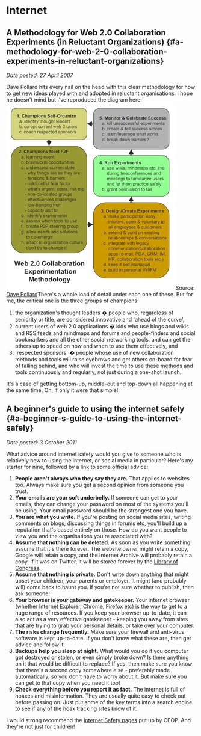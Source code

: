 # Internet

## A Methodology for Web 2.0 Collaboration Experiments (in Reluctant Organizations) {#a-methodology-for-web-2-0-collaboration-experiments-in-reluctant-organizations}

_Date posted: 27 April 2007_

Dave Pollard hits every nail on the head with this clear methodology for how to get new ideas played with and adopted in reluctant organisations. I hope he doesn't mind but I've reproduced the diagram here:![Methodology for collaboration ideas adoption - from Dave Pollard](./exportlc.php_files/web2collabmethodology.jpg "Methodology for collaboration ideas adoption - from Dave Pollard")Source: [Dave Pollard](http://blogs.salon.com/0002007/categories/businessInnovation/2007/04/25.html)There's a whole load of detail under each one of these. But for me, the critical one is the three groups of champions:

1.  the organization's thought leaders � people who, regardless of seniority or title, are considered innovative and 'ahead of the curve',
2.  current users of web 2.0 applications � kids who use blogs and wikis and RSS feeds and mindmaps and forums and people-finders and social bookmarkers and all the other social networking tools, and can get the others up to speed on how and when to use them effectively, and
3.  'respected sponsors' � people whose use of new collaboration methods and tools will raise eyebrows and get others on-board for fear of falling behind, and who will invest the time to use these methods and tools continuously and regularly, not just during a one-shot launch.

It's a case of getting bottom-up, middle-out and top-down all happening at the same time. Oh, if only it were that simple!

## A beginner's guide to using the internet safely {#a-beginner-s-guide-to-using-the-internet-safely}

_Date posted: 3 October 2011_

What advice around internet safety would you give to someone who is relatively new to using the internet, or social media in particular? Here's my starter for nine, followed by a link to some official advice:

1.  **People aren't always who they say they are.** That applies to websites too. Always make sure you get a second opinion from someone you trust.
2.  **Your emails are your soft underbelly.** If someone can get to your emails, they can change your password on most of the systems you'll be using. Your email password should be the strongest one you have.
3.  **You are what you write.** If you're posting on social media sites, writing comments on blogs, discussing things in forums etc, you'll build up a reputation that's based entirely on those. How do you want people to view you and the organisations you're associated with?
4.  **Assume that nothing can be deleted.** As soon as you write something, assume that it's there forever. The website owner might retain a copy, Google will retain a copy, and the Internet Archive will probably retain a copy. If it was on Twitter, it will be stored forever by the [Library of Congress](http://blogs.loc.gov/loc/2010/04/how-tweet-it-is-library-acquires-entire-twitter-archive/).
5.  **Assume that nothing is private.** Don't write down anything that might upset your children, your parents or employer. It might (and probably will) come back to haunt you. If you're not sure whether to publish, then ask someone!
6.  **Your browser is your gateway and gatekeeper.** Your internet browser (whether Internet Explorer, Chrome, Firefox etc) is the way to get to a huge range of resources. If you keep your browser up-to-date, it can also act as a very effective gatekeeper - keeping you away from sites that are trying to grab your personal details, or take over your computer.
7.  **The risks change frequently.** Make sure your firewall and anti-virus software is kept up-to-date. If you don't know what these are, then get advice and follow it.
8.  **Backups help you sleep at night.** What would you do it you computer got destroyed or stolen, or even simply broke down? Is there anything on it that would be difficult to replace? If yes, then make sure you know that there's a second copy somewhere else - preferably made automatically, so you don't have to worry about it. But make sure you can get to that copy when you need it too!
9.  **Check everything before you report it as fact.** The internet is full of hoaxes and misinformation. They are usually quite easy to check out before passing on. Just put some of the key terms into a search engine to see if any of the hoax tracking sites know of it.

I would strong recommend the [Internet Safety pages](https://www.thinkuknow.co.uk/Parents/InternetSafety/) put up by CEOP. And they're not just for children!